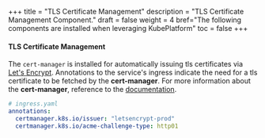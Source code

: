 +++
title = "TLS Certificate Management"
description = "TLS Certificate Management Component."
draft = false
weight = 4
bref="The following components are installed when leveraging KubePlatform"
toc = false
+++

#### TLS Certificate Management

  The `cert-manager` is installed for automatically issuing tls certificates via [Let's Encrypt](https://letsencrypt.org/). Annotations to the service's ingress indicate the need for a tls certificate to be fetched by the __cert-manager__. For more information about the __cert-manager__, reference to the [documentation](http://docs.cert-manager.io).

```yaml
# ingress.yaml
annotations:
  certmanager.k8s.io/issuer: "letsencrypt-prod"
  certmanager.k8s.io/acme-challenge-type: http01
```
